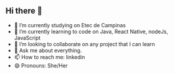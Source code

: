 ## Hi there 👋

- 🔭 I’m currently studying on Etec de Campinas
- 🌱 I’m currently learning to code on Java, React Native, nodeJs, JavaScript 
- 👯 I’m looking to collaborate on any project that I can learn
- 💬 Ask me about everything.
- 📫 How to reach me: linkedin 
- 😄 Pronouns: She/Her

